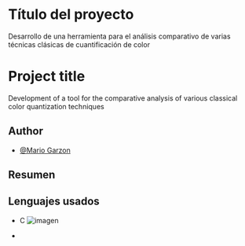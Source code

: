 
# Título del proyecto

Desarrollo de una herramienta para el análisis comparativo de varias técnicas clásicas de cuantificación de color

# Project title

Development of a tool for the comparative analysis of various classical color quantization techniques

## Author

- [@Mario Garzon](https://www.github.com/MarioGarz0n)


## Resumen


    
## Lenguajes usados
- C  ![imagen](https://github.com/user-attachments/assets/bfbfdb1e-3c7f-483b-a2c6-3776d5782e53)

- 
